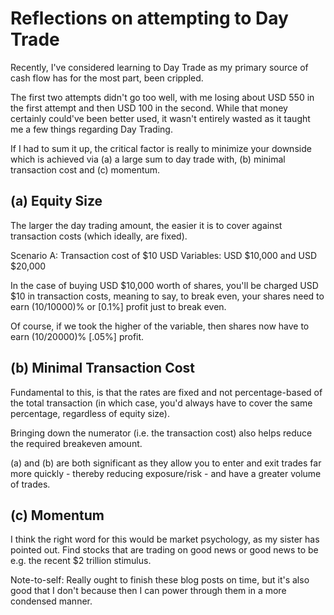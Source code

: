 # Reflections on attempting to Day Trade

Recently, I've considered learning to Day Trade as my primary source of cash flow has for the most part, been crippled.

The first two attempts didn't go too well, with me losing about USD 550 in the first attempt and then USD 100 in the second. While that money certainly could've been better used, it wasn't entirely wasted as it taught me a few things regarding Day Trading.

If I had to sum it up, the critical factor is really to minimize your downside which is achieved via (a) a large sum to day trade with, (b) minimal transaction cost and (c) momentum.

## (a) Equity Size
The larger the day trading amount, the easier it is to cover against transaction costs (which ideally, are fixed).

Scenario A: Transaction cost of $10 USD
Variables: USD $10,000 and USD $20,000

In the case of buying USD $10,000 worth of shares, you'll be charged USD $10 in transaction costs, meaning to say, to break even, your shares need to earn (10/10000)% or [0.1%] profit just to break even.

Of course, if we took the higher of the variable, then shares now have to earn (10/20000)% [.05%] profit.

## (b) Minimal Transaction Cost

Fundamental to this, is that the rates are fixed and not percentage-based of the total transaction (in which case, you'd always have to cover the same percentage, regardless of equity size).

Bringing down the numerator (i.e. the transaction cost) also helps reduce the required breakeven amount.

(a) and (b) are both significant as they allow you to enter and exit trades far more quickly - thereby reducing exposure/risk - and have a greater volume of trades.

## (c) Momentum
I think the right word for this would be market psychology, as my sister has pointed out. Find stocks that are trading on good news or good news to be e.g. the recent $2 trillion stimulus.

Note-to-self: Really ought to finish these blog posts on time, but it's also good that I don't because then I can power through them in a more condensed manner.

